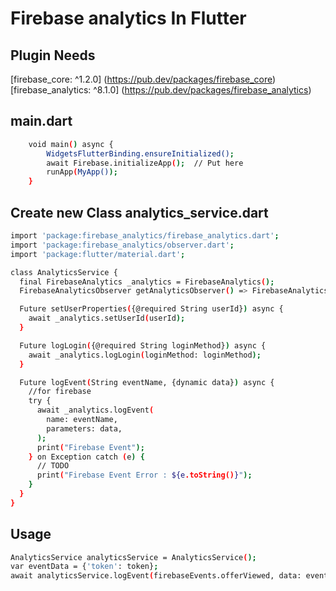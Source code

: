 # Firebase analytics In Flutter

## Plugin Needs
[firebase_core: ^1.2.0] (https://pub.dev/packages/firebase_core)
[firebase_analytics: ^8.1.0] (https://pub.dev/packages/firebase_analytics)

## main.dart
```bash
    void main() async {
  		WidgetsFlutterBinding.ensureInitialized();
	 	await Firebase.initializeApp();  // Put here
	 	runApp(MyApp());
	}
```

## Create new Class analytics_service.dart
```bash
import 'package:firebase_analytics/firebase_analytics.dart';
import 'package:firebase_analytics/observer.dart';
import 'package:flutter/material.dart';

class AnalyticsService {
  final FirebaseAnalytics _analytics = FirebaseAnalytics();
  FirebaseAnalyticsObserver getAnalyticsObserver() => FirebaseAnalyticsObserver(analytics: _analytics);

  Future setUserProperties({@required String userId}) async {
    await _analytics.setUserId(userId);
  }

  Future logLogin({@required String loginMethod}) async {
    await _analytics.logLogin(loginMethod: loginMethod);
  }

  Future logEvent(String eventName, {dynamic data}) async {
    //for firebase
    try {
      await _analytics.logEvent(
        name: eventName,
        parameters: data,
      );
      print("Firebase Event");
    } on Exception catch (e) {
      // TODO
      print("Firebase Event Error : ${e.toString()}");
    }
  }
}
```
## Usage
```bash
AnalyticsService analyticsService = AnalyticsService();
var eventData = {'token': token};
await analyticsService.logEvent(firebaseEvents.offerViewed, data: eventData);
```